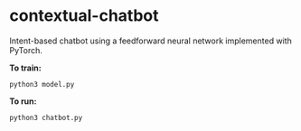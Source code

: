 # contextual-chatbot

Intent-based chatbot using a feedforward neural network implemented with PyTorch.

**To train:**
```
python3 model.py
```

**To run:**
```
python3 chatbot.py
```
